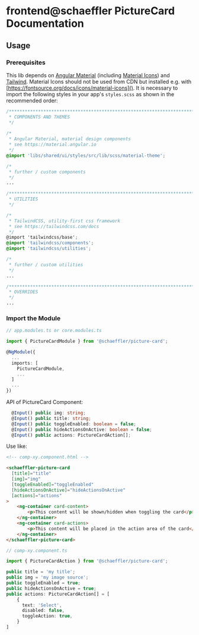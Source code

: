 # frontend@schaeffler PictureCard Documentation
## Usage

### Prerequisites

This lib depends on [Angular Material](https://material.angular.io) (including [Material Icons](https://fonts.google.com/icons)) and [Tailwind](https://tailwindcss.com/docs). Material Icons should not be used from CDN but installed e.g. with [https://fontsource.org/docs/icons/material-icons](). It is necessary to import the following styles in your app's `styles.scss` as shown in the recommended order:

``` scss
/***************************************************************************************************
 * COMPONENTS AND THEMES
 */
 
/*
 * Angular Material, material design components
 * see https://material.angular.io
 */
@import 'libs/shared/ui/styles/src/lib/scss/material-theme';

/*
 * further / custom components
 */
...

/***************************************************************************************************
 * UTILITIES
 */

/*
 * TailwindCSS, utility-first css framework
 * see https://tailwindcss.com/docs
 */
@import 'tailwindcss/base';
@import 'tailwindcss/components';
@import 'tailwindcss/utilities';

/*
 * further / custom utilities
 */
...

/***************************************************************************************************
 * OVERRIDES
 */ 
...
```

### Import the Module

```typescript
// app.modules.ts or core.modules.ts

import { PictureCardModule } from '@schaeffler/picture-card';

@NgModule({
  ...
  imports: [
    PictureCardModule,
    ...
  ]
  ...
})
```

API of PictureCard Component:

```typescript
  @Input() public img: string;
  @Input() public title: string;
  @Input() public toggleEnabled: boolean = false;
  @Input() public hideActionsOnActive: boolean = false;
  @Input() public actions: PictureCardAction[];
```

Use like:

```html
<!-- comp-xy.component.html -->

<schaeffler-picture-card
  [title]="title"
  [img]="img"
  [toggleEnabled]="toggleEnabled"
  [hideActionsOnActive]="hideActionsOnActive"
  [actions]="actions"
>
    <ng-container card-content>
        <p>This content will be shown/hidden when toggling the card</p>
    </ng-container>
    <ng-container card-actions>
        <p>This content will be placed in the action area of the card</p>
    </ng-container>
</schaeffler-picture-card>
```

```typescript
// comp-xy.component.ts

import { PictureCardAction } from '@schaeffler/picture-card';

public title = 'my title';
public img = 'my image source';
public toggleEnabled = true;
public hideActionsOnActive = true;
public actions: PictureCardAction[] = [
    {
      text: 'Select',
      disabled: false,
      toggleAction: true,
    }
]
```

